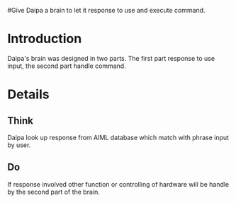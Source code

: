 #Give Daipa a brain to let it response to use and execute command.

# Introduction #

Daipa's brain was designed in two parts. The first part response to use input, the second part handle command.


# Details #

## Think ##
Daipa look up response from AIML database which match with phrase input by user.

## Do ##
If response involved other function or controlling of hardware will be handle by the second part of the brain.